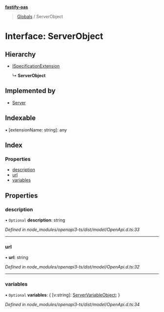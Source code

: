 **[fastify-oas](../README.md)**

> [Globals](../README.md) / ServerObject

# Interface: ServerObject

## Hierarchy

* [ISpecificationExtension](ispecificationextension.md)

  ↳ **ServerObject**

## Implemented by

* [Server](../classes/server.md)

## Indexable

▪ [extensionName: string]: any

## Index

### Properties

* [description](serverobject.md#description)
* [url](serverobject.md#url)
* [variables](serverobject.md#variables)

## Properties

### description

• `Optional` **description**: string

*Defined in node_modules/openapi3-ts/dist/model/OpenApi.d.ts:33*

___

### url

•  **url**: string

*Defined in node_modules/openapi3-ts/dist/model/OpenApi.d.ts:32*

___

### variables

• `Optional` **variables**: { [v:string]: [ServerVariableObject](servervariableobject.md);  }

*Defined in node_modules/openapi3-ts/dist/model/OpenApi.d.ts:34*
